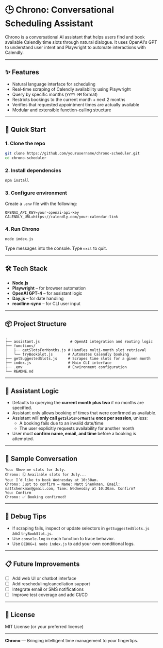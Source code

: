 # 🕒 Chrono: Conversational Scheduling Assistant

Chrono is a conversational AI assistant that helps users find and book available Calendly time slots through natural dialogue. It uses OpenAI's GPT to understand user intent and Playwright to automate interactions with Calendly.

---

## ✨ Features

- Natural language interface for scheduling
- Real-time scraping of Calendly availability using Playwright
- Query by specific months (`YYYY-MM` format)
- Restricts bookings to the current month + next 2 months
- Verifies that requested appointment times are actually available
- Modular and extensible function-calling structure

---

## 🚀 Quick Start

### 1. Clone the repo

```bash
git clone https://github.com/yourusername/chrono-scheduler.git
cd chrono-scheduler
```

### 2. Install dependencies

```bash
npm install
```

### 3. Configure environment

Create a `.env` file with the following:

```env
OPENAI_API_KEY=your-openai-api-key
CALENDLY_URL=https://calendly.com/your-calendar-link
```

### 4. Run Chrono

```bash
node index.js
```

Type messages into the console. Type `exit` to quit.

---

## 🛠 Tech Stack

- **Node.js**
- **Playwright** – for browser automation
- **OpenAI GPT-4** – for assistant logic
- **Day.js** – for date handling
- **readline-sync** – for CLI user input

---

## 📦 Project Structure

```
.
├── assistant.js              # OpenAI integration and routing logic
├── functions/
│   ├── getSlotsForMonths.js # Handles multi-month slot retrieval
│   └── tryBookSlot.js       # Automates Calendly booking
├── getSuggestedSlots.js     # Scrapes time slots for a given month
├── index.js                 # Main CLI interface
├── .env                     # Environment configuration
└── README.md
```

---

## 🧠 Assistant Logic

- Defaults to querying the **current month plus two** if no months are specified.
- Assistant only allows booking of times that were confirmed as available.
- Assistant will **only call `getSlotsForMonths` once per session**, unless:
  - A booking fails due to an invalid date/time
  - The user explicitly requests availability for another month
- User must **confirm name, email, and time** before a booking is attempted.

---

## 💬 Sample Conversation

```
You: Show me slots for July.
Chrono: 🗓 Available slots for July...
You: I’d like to book Wednesday at 10:30am.
Chrono: Just to confirm — Name: Matt Shenkman, Email: mattshenkman@gmail.com, Time: Wednesday at 10:30am. Confirm?
You: Confirm
Chrono: ✅ Booking confirmed!
```

---

## 🧪 Debug Tips

- If scraping fails, inspect or update selectors in `getSuggestedSlots.js` and `tryBookSlot.js`.
- Use `console.log` in each function to trace behavior.
- Use `DEBUG=1 node index.js` to add your own conditional logs.

---

## 📋 Future Improvements

- [ ] Add web UI or chatbot interface
- [ ] Add rescheduling/cancellation support
- [ ] Integrate email or SMS notifications
- [ ] Improve test coverage and add CI/CD

---

## 📄 License

MIT License (or your preferred license)

---

**Chrono** — Bringing intelligent time management to your fingertips.
